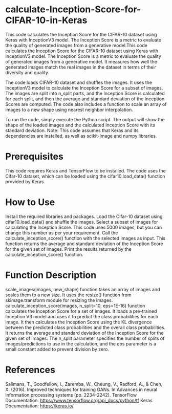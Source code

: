 # calculate-Inception-Score-for-CIFAR-10-in-Keras
This code calculates the Inception Score for the CIFAR-10 dataset using Keras with InceptionV3 model. The Inception Score is a metric to evaluate the quality of generated images from a generative model.This code calculates the Inception Score for the CIFAR-10 dataset using Keras with InceptionV3 model. The Inception Score is a metric to evaluate the quality of generated images from a generative model. It measures how well the generated images match the real images in the dataset in terms of their diversity and quality.

The code loads CIFAR-10 dataset and shuffles the images. It uses the InceptionV3 model to calculate the Inception Score for a subset of images. The images are split into n_split parts, and the Inception Score is calculated for each split, and then the average and standard deviation of the Inception Scores are computed. The code also includes a function to scale an array of images to a new shape using nearest neighbor interpolation.

To run the code, simply execute the Python script. The output will show the shape of the loaded images and the calculated Inception Score with its standard deviation.
Note: This code assumes that Keras and its dependencies are installed, as well as scikit-image and numpy libraries.

# Prerequisites
This code requires Keras and TensorFlow to be installed.
The code uses the Cifar-10 dataset, which can be loaded using the cifar10.load_data() function provided by Keras.

# How to Use
Install the required libraries and packages.
Load the Cifar-10 dataset using cifar10.load_data() and shuffle the images.
Select a subset of images for calculating the Inception Score. This code uses 5000 images, but you can change this number as per your requirement.
Call the calculate_inception_score() function with the selected images as input. This function returns the average and standard deviation of the Inception Score for the given set of images.
Print the results returned by the calculate_inception_score() function.

# Function Description
scale_images(images, new_shape) function takes an array of images and scales them to a new size. It uses the resize() function from skimage.transform module for resizing the images.
calculate_inception_score(images, n_split=10, eps=1E-16) function calculates the Inception Score for a set of images. It loads a pre-trained Inception V3 model and uses it to predict the class probabilities for each image. It then calculates the Inception Score using the KL divergence between the predicted class probabilities and the overall class probabilities. It returns the average and standard deviation of the Inception Score for the given set of images. The n_split parameter specifies the number of splits of images/predictions to use in the calculation, and the eps parameter is a small constant added to prevent division by zero.

# References
Salimans, T., Goodfellow, I., Zaremba, W., Cheung, V., Radford, A., & Chen, X. (2016). Improved techniques for training GANs. In Advances in neural information processing systems (pp. 2234-2242).
TensorFlow Documentation: https://www.tensorflow.org/api_docs/python/tf
Keras Documentation: https://keras.io/
